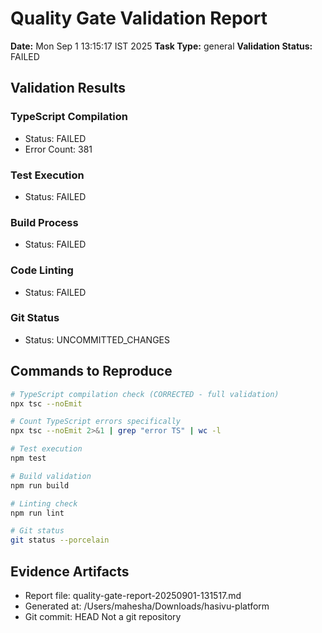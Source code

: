 # Quality Gate Validation Report

**Date:** Mon Sep  1 13:15:17 IST 2025
**Task Type:** general
**Validation Status:** FAILED

## Validation Results

### TypeScript Compilation
- Status: FAILED
- Error Count: 381

### Test Execution
- Status: FAILED

### Build Process
- Status: FAILED

### Code Linting
- Status: FAILED

### Git Status
- Status: UNCOMMITTED_CHANGES

## Commands to Reproduce
```bash
# TypeScript compilation check (CORRECTED - full validation)
npx tsc --noEmit

# Count TypeScript errors specifically
npx tsc --noEmit 2>&1 | grep "error TS" | wc -l

# Test execution
npm test

# Build validation
npm run build

# Linting check
npm run lint

# Git status
git status --porcelain
```

## Evidence Artifacts
- Report file: quality-gate-report-20250901-131517.md
- Generated at: /Users/mahesha/Downloads/hasivu-platform
- Git commit: HEAD
Not a git repository
